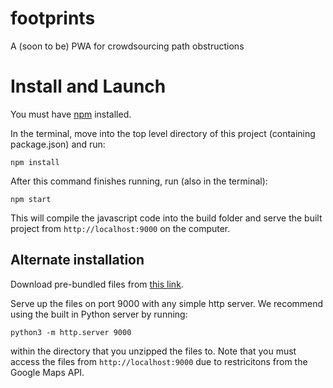 # footprints
A (soon to be) PWA for crowdsourcing path obstructions

# Install and Launch

You must have [npm](https://www.npmjs.com/get-npm) installed.

In the terminal, move into the top level directory of this project (containing package.json) and run:
```
npm install
```
After this command finishes running, run (also in the terminal):
```
npm start
```
This will compile the javascript code into the build folder and serve the built project from `http://localhost:9000` on the computer.

## Alternate installation

Download pre-bundled files from [this link](https://github.com/ryjo1026/footprints/releases/download/0.1.0/footprints.zip).

Serve up the files on port 9000 with any simple http server. We recommend using the built in Python server by running:

```
python3 -m http.server 9000
```

within the directory that you unzipped the files to. Note that you must access the files from `http://localhost:9000` due to restricitons from the Google Maps API.
